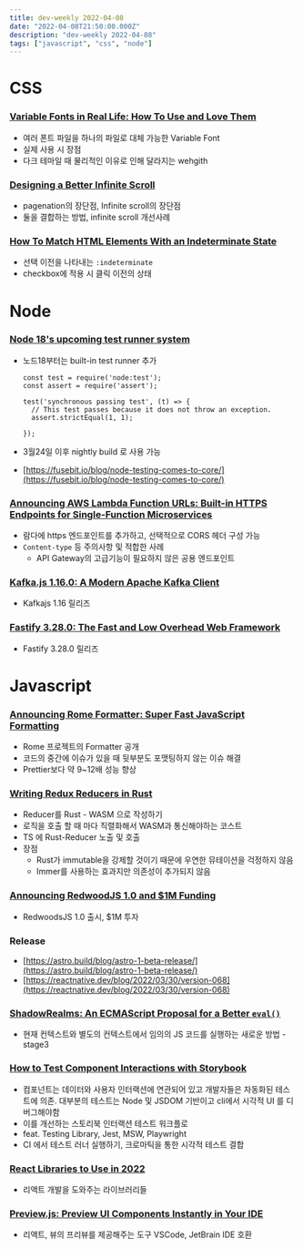 ```yaml
---
title: dev-weekly 2022-04-08
date: "2022-04-08T21:50:00.000Z"
description: "dev-weekly 2022-04-08"
tags: ["javascript", "css", "node"]
---
```


# CSS

### **[Variable Fonts in Real Life: How To Use and Love Them](https://evilmartians.com/chronicles/variable-fonts-in-real-life-how-to-use-and-love-them)**

- 여러 폰트 파일을 하나의 파일로 대체 가능한 Variable Font
- 실제 사용 시 장점
- 다크 테마일 때 물리적인 이유로 인해 달라지는 wehgith

### **[Designing a Better Infinite Scroll](https://www.smashingmagazine.com/2022/03/designing-better-infinite-scroll)**

- pagenation의 장단점, Infinite scroll의 장단점
- 둘을 결합하는 방법, infinite scroll 개선사례

### **[How To Match HTML Elements With an Indeterminate State](https://www.stefanjudis.com/today-i-learned/how-to-match-html-elements-with-an-indeterminate-state)**

- 선택 이전을 나타내는 `:indeterminate`
- checkbox에 적용 시 클릭 이전의 상태

# Node

### [Node 18's upcoming test runner system](https://nodejs.org/download/nightly/v18.0.0-nightly20220403561885152e/docs/api/test.html)

- 노드18부터는 built-in test runner 추가
    
    ```tsx
    const test = require('node:test');
    const assert = require('assert');
    
    test('synchronous passing test', (t) => {
      // This test passes because it does not throw an exception.
      assert.strictEqual(1, 1);
    
    });
    ```
    
- 3월24일 이후 nightly build 로 사용 가능
- [https://fusebit.io/blog/node-testing-comes-to-core/](https://fusebit.io/blog/node-testing-comes-to-core/)

### ****[Announcing AWS Lambda Function URLs: Built-in HTTPS Endpoints for Single-Function Microservices](https://aws.amazon.com/ko/blogs/aws/announcing-aws-lambda-function-urls-built-in-https-endpoints-for-single-function-microservices/)****

- 람다에 https 엔드포인트를 추가하고, 선택적으로 CORS 헤더 구성 가능
- `Content-type` 등 주의사항 및 적합한 사례
    - API Gateway의 고급기능이 필요하지 않은 공용 엔드포인트

### **[Kafka.js 1.16.0: A Modern Apache Kafka Client](https://github.com/tulios/kafkajs/releases/tag/v1.16.0)**

- Kafkajs 1.16 릴리즈

### [Fastify 3.28.0: The Fast and Low Overhead Web Framework](https://github.com/fastify/fastify/releases/tag/v3.28.0)

- Fastify 3.28.0 릴리즈

# Javascript

### **[Announcing Rome Formatter: Super Fast JavaScript Formatting](https://rome.tools/blog/2022/04/05/rome-formatter-release)**

- Rome 프로젝트의 Formatter 공개
- 코드의 중간에 이슈가 있을 때 뒷부분도 포맷팅하지 않는 이슈 해결
- Prettier보다 약 9~12배 성능 향상

### **[Writing Redux Reducers in Rust](https://fiberplane.dev/blog/writing-redux-reducers-in-rust/)**

- Reducer를 Rust - WASM 으로 작성하기
- 로직을 호출 할 때 마다 직렬화해서 WASM과 통신해야하는 코스트
- TS 에 Rust-Reducer 노출 및 호출
- 장점
    - Rust가 immutable을 강제할 것이기 때문에 우연한 뮤테이션을 걱정하지 않음
    - Immer를 사용하는 효과지만 의존성이 추가되지 않음

### **[Announcing RedwoodJS 1.0 and $1M Funding](https://tom.preston-werner.com/2022/04/04/redwood-v1-and-funding.html)**

- RedwoodsJS 1.0 출시, $1M 투자

### Release

- [https://astro.build/blog/astro-1-beta-release/](https://astro.build/blog/astro-1-beta-release/)
- [https://reactnative.dev/blog/2022/03/30/version-068](https://reactnative.dev/blog/2022/03/30/version-068)

### **[ShadowRealms: An ECMAScript Proposal for a Better `eval()`](https://2ality.com/2022/04/shadow-realms.html)**

- 현재 컨텍스트와 별도의 컨텍스트에서 임의의 JS 코드를 실행하는 새로운 방법 - stage3

### **[How to Test Component Interactions with Storybook](https://storybook.js.org/blog/test-component-interactions-with-storybook/)**

- 컴포넌트는 데이터와 사용자 인터랙션에 연관되어 있고 개발자들은 자동화된 테스트에 의존. 대부분의 테스트는 Node 및 JSDOM 기반이고 cli에서 시각적 UI 를 디버그해야함
- 이를 개선하는 스토리북 인터랙션 테스트 워크플로
- feat. Testing Library, Jest, MSW, Playwright
- CI 에서 테스트 러너 실행하기, 크로마틱을 통한 시각적 테스트 결합

### **[React Libraries to Use in 2022](https://www.robinwieruch.de/react-libraries/)**

- 리액트 개발을 도와주는 라이브러리들

### **[Preview.js: Preview UI Components Instantly in Your IDE](https://previewjs.com/)**

- 리액트, 뷰의 프리뷰를 제공해주는 도구 VSCode, JetBrain IDE 호환